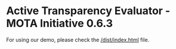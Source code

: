 # Active Transparency Evaluator - MOTA Initiative 0.6.3

For using our demo, please check the [/dist/index.html](/dist/index.html) file.
